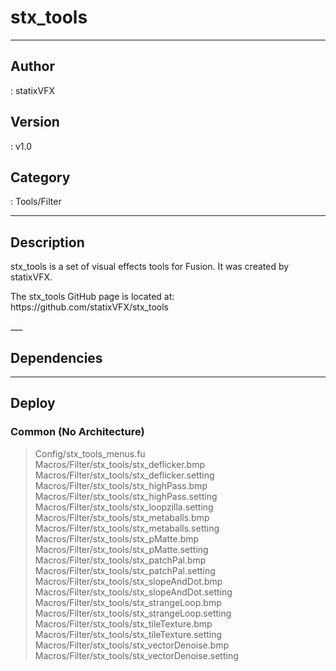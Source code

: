 # stx_tools
___

## Author
 : statixVFX

## Version
 : v1.0

## Category
 : Tools/Filter
___

## Description
<p>stx_tools is a set of visual effects tools for Fusion. It was created by statixVFX.</p>

<p>The stx_tools GitHub page is located at:<br>
https://github.com/statixVFX/stx_tools</p>___

## Dependencies


___

## Deploy

### Common (No Architecture)

> Config/stx_tools_menus.fu  
> Macros/Filter/stx_tools/stx_deflicker.bmp  
> Macros/Filter/stx_tools/stx_deflicker.setting  
> Macros/Filter/stx_tools/stx_highPass.bmp  
> Macros/Filter/stx_tools/stx_highPass.setting  
> Macros/Filter/stx_tools/stx_loopzilla.setting  
> Macros/Filter/stx_tools/stx_metaballs.bmp  
> Macros/Filter/stx_tools/stx_metaballs.setting  
> Macros/Filter/stx_tools/stx_pMatte.bmp  
> Macros/Filter/stx_tools/stx_pMatte.setting  
> Macros/Filter/stx_tools/stx_patchPal.bmp  
> Macros/Filter/stx_tools/stx_patchPal.setting  
> Macros/Filter/stx_tools/stx_slopeAndDot.bmp  
> Macros/Filter/stx_tools/stx_slopeAndDot.setting  
> Macros/Filter/stx_tools/stx_strangeLoop.bmp  
> Macros/Filter/stx_tools/stx_strangeLoop.setting  
> Macros/Filter/stx_tools/stx_tileTexture.bmp  
> Macros/Filter/stx_tools/stx_tileTexture.setting  
> Macros/Filter/stx_tools/stx_vectorDenoise.bmp  
> Macros/Filter/stx_tools/stx_vectorDenoise.setting  
